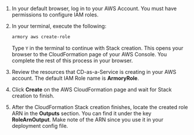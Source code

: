 1. In your default browser, log in to your AWS Account. You must have permissions to configure IAM roles.
1. In your terminal, execute the following:

   ```bash
   armory aws create-role
   ```

   Type `Y` in the terminal to continue with Stack creation. This opens your browser to the CloudFormation page of your AWS Console. You complete the rest of this process in your browser.

1. Review the resources that CD-as-a-Service is creating in your AWS account. The default IAM Role name is **ArmoryRole**.
1. Click **Create** on the AWS CloudFormation page and wait for Stack creation to finish.
1. After the CloudFormation Stack creation finishes, locate the created role ARN in the **Outputs** section. You can find it under the key **RoleArnOutput**. Make note of the ARN since you use it in your deployment config file.